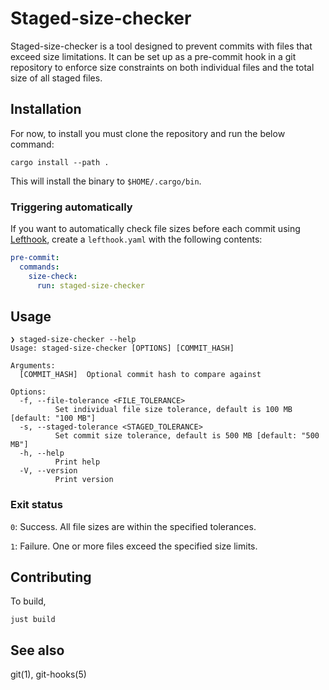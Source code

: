 # Staged-size-checker

Staged-size-checker is a tool designed to prevent commits with files that exceed size limitations. It can be set up as a pre-commit hook in a git repository to enforce size constraints on both individual files and the total size of all staged files.

## Installation

For now, to install you must clone the repository and run the below command:
```shell
cargo install --path .
```

This will install the binary to `$HOME/.cargo/bin`.

### Triggering automatically
If you want to automatically check file sizes before each commit using [Lefthook](https://github.com/evilmartians/lefthook), create a `lefthook.yaml` with the following contents:

```yaml
pre-commit:
  commands:
    size-check:
      run: staged-size-checker
```


<!-- ```shell
cargo install staged-size-checker
``` -->

## Usage

```shell
❯ staged-size-checker --help
Usage: staged-size-checker [OPTIONS] [COMMIT_HASH]

Arguments:
  [COMMIT_HASH]  Optional commit hash to compare against

Options:
  -f, --file-tolerance <FILE_TOLERANCE>
          Set individual file size tolerance, default is 100 MB [default: "100 MB"]
  -s, --staged-tolerance <STAGED_TOLERANCE>
          Set commit size tolerance, default is 500 MB [default: "500 MB"]
  -h, --help
          Print help
  -V, --version
          Print version
```

### Exit status

`0`: Success. All file sizes are within the specified tolerances.

`1`: Failure. One or more files exceed the specified size limits.


## Contributing

To build,
```shell
just build
```

## See also

git(1), git-hooks(5)
